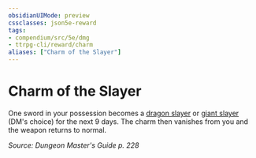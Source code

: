 ```yaml
---
obsidianUIMode: preview
cssclasses: json5e-reward
tags:
- compendium/src/5e/dmg
- ttrpg-cli/reward/charm
aliases: ["Charm of the Slayer"]
---
```

# Charm of the Slayer

One sword in your possession becomes a [dragon slayer](compendium/items/dragon-slayer.md) or [giant slayer](compendium/items/giant-slayer.md) (DM's choice) for the next 9 days. The charm then vanishes from you and the weapon returns to normal.

*Source: Dungeon Master's Guide p. 228*